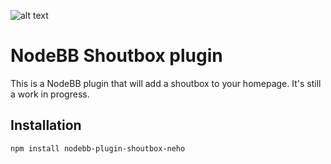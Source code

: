 ![alt text](https://packages.nodebb.org/api/v1/plugins/nodebb-plugin-blog-comments/compatibility.png)

# NodeBB Shoutbox plugin

This is a NodeBB plugin that will add a shoutbox to your homepage. It's still a work in progress.

## Installation

    npm install nodebb-plugin-shoutbox-neho

